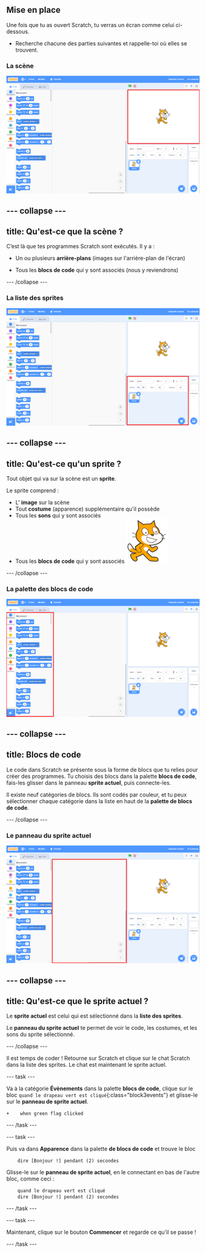 ## Mise en place

Une fois que tu as ouvert Scratch, tu verras un écran comme celui ci-dessous.

+ Recherche chacune des parties suivantes et rappelle-toi où elles se trouvent.

### La scène

 ![La fenêtre Scratch avec la scène en surbrillance](images/hlStage.png)

--- collapse ---
---
title: Qu'est-ce que la scène ?
---
C’est là que tes programmes Scratch sont exécutés. Il y a :

* Un ou plusieurs **arrière-plans** (images sur l'arrière-plan de l'écran)

* Tous les **blocs de code** qui y sont associés (nous y reviendrons)

--- /collapse ---

### La liste des sprites

 ![La fenêtre Scratch avec la liste des sprites en surbrillance](images/hlSpriteList.png)

--- collapse ---
---
title: Qu'est-ce qu'un sprite ?
---

Tout objet qui va sur la scène est un **sprite**.

Le sprite comprend :
* L' **image** sur la scène
* Tout **costume** (apparence) supplémentaire qu'il possède
* Tous les **sons** qui y sont associés
* Tous les **blocs de code** qui y sont associés ![](images/setup2.png)

--- /collapse ---

### La palette des blocs de code

 ![La fenêtre Scratch avec la palette de blocs en surbrillance](images/hlBlocksPalette.png)

--- collapse ---
---
title: Blocs de code
---

Le code dans Scratch se présente sous la forme de blocs que tu relies pour créer des programmes. Tu choisis des blocs dans la palette **blocs de code**, fais-les glisser dans le panneau **sprite actuel**, puis connecte-les.

Il existe neuf catégories de blocs. Ils sont codés par couleur, et tu peux sélectionner chaque catégorie dans la liste en haut de la **palette de blocs de code**.

--- /collapse ---

### Le panneau du sprite actuel

 ![La fenêtre Scratch avec le panneau du sprite actuel en surbrillance](images/hlCurrentSpritePanel.png)

--- collapse ---
---
title: Qu'est-ce que le sprite actuel ?
---

Le **sprite actuel** est celui qui est sélectionné dans la **liste des sprites**.

Le **panneau du sprite actuel** te permet de voir le code, les costumes, et les sons du sprite sélectionné.

--- /collapse ---

Il est temps de coder ! Retourne sur Scratch et clique sur le chat Scratch dans la liste des sprites. Le chat est maintenant le sprite actuel.

--- task ---

Va à la catégorie **Évènements** dans la palette **blocs de code**, clique sur le bloc `quand le drapeau vert est cliqué`{:class="block3events"} et glisse-le sur le **panneau de sprite actuel**.

```blocks3
+    when green flag clicked
```

--- /task ---

--- task ---

Puis va dans **Apparence** dans la palette **de blocs de code** et trouve le bloc

```blocks3
    dire [Bonjour !] pendant (2) secondes
```

Glisse-le sur le **panneau de sprite actuel**, en le connectant en bas de l'autre bloc, comme ceci :

```blocks3
    quand le drapeau vert est cliqué
    dire [Bonjour !] pendant (2) secondes
```

--- /task ---

--- task ---

Maintenant, clique sur le bouton **Commencer** et regarde ce qu'il se passe !

--- /task ---

